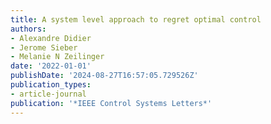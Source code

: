 ```yaml
---
title: A system level approach to regret optimal control
authors:
- Alexandre Didier
- Jerome Sieber
- Melanie N Zeilinger
date: '2022-01-01'
publishDate: '2024-08-27T16:57:05.729526Z'
publication_types:
- article-journal
publication: '*IEEE Control Systems Letters*'
---
```

